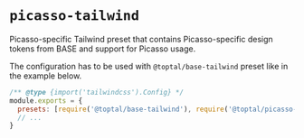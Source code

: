 # `picasso-tailwind`

Picasso-specific Tailwind preset that contains Picasso-specific design tokens from BASE and support for Picasso usage.

The configuration has to be used with `@toptal/base-tailwind` preset like in the example below.

```javascript
/** @type {import('tailwindcss').Config} */
module.exports = {
  presets: [require('@toptal/base-tailwind'), require('@toptal/picasso-tailwind')],
  // ...
}
```
